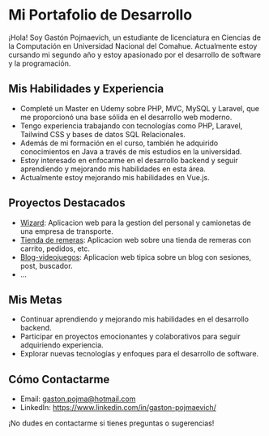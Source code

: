 # Mi Portafolio de Desarrollo

¡Hola! Soy Gastón Pojmaevich, un estudiante de licenciatura en Ciencias de la Computación en Universidad Nacional del Comahue. Actualmente estoy cursando mi segundo año y estoy apasionado por el desarrollo de software y la programación.

## Mis Habilidades y Experiencia

- Completé un Master en Udemy sobre PHP, MVC, MySQL y Laravel, que me proporcionó una base sólida en el desarrollo web moderno.
- Tengo experiencia trabajando con tecnologías como PHP, Laravel, Tailwind CSS y bases de datos SQL Relacionales.
- Además de mi formación en el curso, también he adquirido conocimientos en Java a través de mis estudios en la universidad.
- Estoy interesado en enfocarme en el desarrollo backend y seguir aprendiendo y mejorando mis habilidades en esta área.
- Actualmente estoy mejorando mis habilidades en Vue.js.

## Proyectos Destacados

- [Wizard](https://github.com/Tonga98/Wizard): Aplicacion web para la gestion del personal y camionetas de una empresa de transporte.
- [Tienda de remeras](https://github.com/Tonga98/Tienda-Remeras): Aplicacion web sobre una tienda de remeras con carrito, pedidos, etc.
- [Blog-videojuegos](https://github.com/Tonga98/Blog-videojuegos): Aplicacion web tipica sobre un blog con sesiones, post, buscador.
- ...

## Mis Metas

- Continuar aprendiendo y mejorando mis habilidades en el desarrollo backend.
- Participar en proyectos emocionantes y colaborativos para seguir adquiriendo experiencia.
- Explorar nuevas tecnologías y enfoques para el desarrollo de software.

## Cómo Contactarme

- Email: gaston.pojma@hotmail.com
- LinkedIn: https://www.linkedin.com/in/gaston-pojmaevich/

¡No dudes en contactarme si tienes preguntas o sugerencias!
